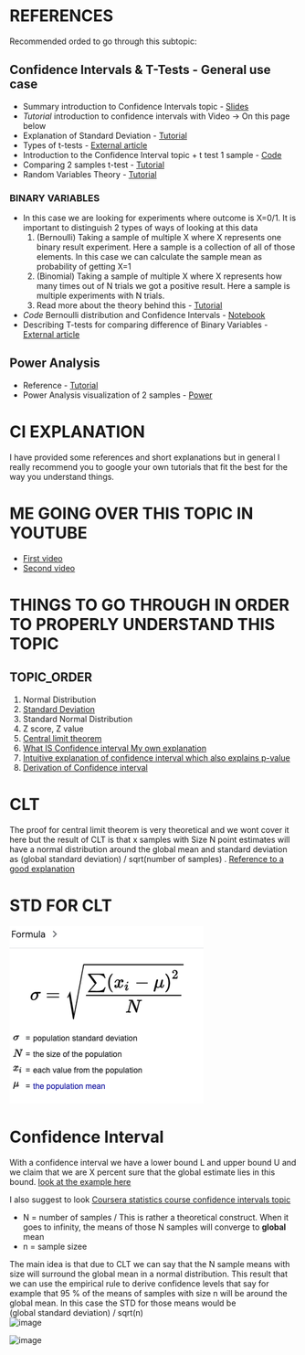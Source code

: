 
# REFERENCES

Recommended orded to go through this subtopic:

## Confidence Intervals & T-Tests - General use case

+ Summary introduction to Confidence Intervals topic - [Slides](https://github.com/AndresNamm/study/blob/main/statistics/confidence_intervals/CONFIDENCE%20INTERVALS.pdf)
+ _Tutorial_ introduction to confidence intervals with Video -> On this page below
+ Explanation of Standard Deviation - [Tutorial](https://github.com/AndresNamm/study/blob/main/statistics/confidence_intervals/STD_dive.md)
+ Types of t-tests - [External article](https://www.wallstreetmojo.com/t-test/)
+ Introduction to the Confidence Interval topic + t test 1 sample - [Code](https://github.com/AndresNamm/study/blob/main/statistics/confidence_intervals/examples/conf_interval.ipynb) 
+ Comparing 2 samples t-test - [Tutorial](https://github.com/AndresNamm/study/blob/main/statistics/confidence_intervals/hypothesis_testing.md)
+ Random Variables Theory - [Tutorial](https://github.com/AndresNamm/study/blob/main/statistics/random_variables.md)

### BINARY VARIABLES


+ In this case we are looking for experiments where outcome is X=0/1. It is important to distinguish 2 types of ways of looking at this data
    1. (Bernoulli) Taking a sample of multiple X where X represents one binary result experiment. Here a sample is a collection of all of those elements. In this case we can calculate the sample mean as probability of getting X=1
    2. (Binomial) Taking a sample of multiple X where X represents how many times out of N trials we got a positive result. Here a sample is multiple experiments with N trials.
    3. Read more about the theory behind this - [Tutorial](https://github.com/AndresNamm/study/blob/main/statistics/random_variables.md) 
+ _Code_ Bernoulli distribution and Confidence Intervals - [Notebook](https://github.com/AndresNamm/study/blob/main/statistics/confidence_intervals/examples/binary_conf_interval.ipynb)
+ Describing T-tests for comparing difference of Binary Variables - [External article](https://www.coursera.org/lecture/stanford-statistics/the-two-Tsample-z-test-nQB9A)


## Power Analysis

+ Reference - [Tutorial](https://github.com/AndresNamm/study/blob/main/statistics/confidence_intervals/power_analysis.md)
+ Power Analysis visualization of 2 samples - [Power](https://github.com/AndresNamm/study/blob/main/statistics/confidence_intervals/PowerAnalysis.pdf)

# CI EXPLANATION

I have provided some references and short explanations but in general I really recommend you to google your own tutorials that fit the best for the way you understand things. 



# ME GOING OVER THIS TOPIC IN YOUTUBE

+ [First video](https://www.youtube.com/watch?v=yO8x4eyEp6o)
+ [Second video](https://www.youtube.com/watch?v=xIB3rAoWSbE)

# THINGS TO GO THROUGH IN ORDER TO PROPERLY UNDERSTAND THIS TOPIC

## TOPIC_ORDER 

1. Normal Distribution
2. [Standard Deviation](#std)
3. Standard Normal Distribution 
4. Z score, Z value 
5. [Central limit theorem](#clt)
6. [What IS Confidence interval ](https://www.mathsisfun.com/data/confidence-interval.html) [My own explanation](#confidence-interval)
7. [Intuitive explanation of confidence interval which also explains p-value](https://www.youtube.com/watch?v=TqOeMYtOc1w)
8. [Derivation of Confidence interval](https://online.stat.psu.edu/stat415/lesson/2)
# CLT

The proof for central limit theorem is very theoretical and we wont cover it here but the result of CLT is that x samples with Size N point estimates will have a normal distribution around the global mean and standard deviation as (global standard deviation) / sqrt(number of samples) . [Reference to a good explanation](https://sphweb.bumc.bu.edu/otlt/MPH-Modules/BS/BS704_Probability/BS704_Probability12.html#:~:text=The%20central%20limit%20theorem%20states,will%20be%20approximately%20normally%20distributed.)




# STD FOR CLT

![img](STD.png)

# Confidence Interval

With a confidence interval we have a lower bound L and upper bound U and we claim that we are X percent sure that the global estimate lies in this bound. [look at the example here](https://www.mathsisfun.com/data/confidence-interval.html)


I also suggest to look [Coursera statistics course confidence intervals topic](https://www.coursera.org/learn/stanford-statistics/home/week/5)


+ N = number of samples / This is rather a theoretical construct. When it goes to infinity, the means of those N samples will converge to **global** mean
+ n = sample sizee

The main idea is that due to CLT we can say that the N sample means with size will surround the global mean in a normal distribution. This result that we can use the empirical rule to derive confidence levels that say for example that 95 % of the means of samples with size n will be around the global mean. In this case the STD for those means would be  
(global standard deviation) / sqrt(n)      
![image](https://user-images.githubusercontent.com/21141607/146001843-b7d525f0-2c7f-462b-8780-873ee839861f.png)

![image](https://user-images.githubusercontent.com/21141607/144257774-adfb2ec2-cf78-415c-a7fa-f8f5ef77681e.png)



